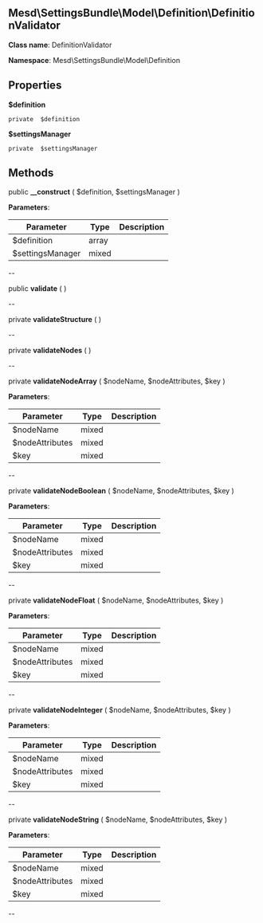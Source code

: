 Mesd\SettingsBundle\Model\Definition\DefinitionValidator
---------------


**Class name**: DefinitionValidator

**Namespace**: Mesd\SettingsBundle\Model\Definition







    

    





Properties
----------


**$definition**





    private  $definition






**$settingsManager**





    private  $settingsManager






Methods
-------


public **__construct** (  $definition, $settingsManager )











**Parameters**:

| Parameter | Type | Description |
|-----------|------|-------------|
| $definition | array |  |
| $settingsManager | mixed |  |

--

public **validate** (  )











--

private **validateStructure** (  )











--

private **validateNodes** (  )











--

private **validateNodeArray** ( $nodeName, $nodeAttributes, $key )











**Parameters**:

| Parameter | Type | Description |
|-----------|------|-------------|
| $nodeName | mixed |  |
| $nodeAttributes | mixed |  |
| $key | mixed |  |

--

private **validateNodeBoolean** ( $nodeName, $nodeAttributes, $key )











**Parameters**:

| Parameter | Type | Description |
|-----------|------|-------------|
| $nodeName | mixed |  |
| $nodeAttributes | mixed |  |
| $key | mixed |  |

--

private **validateNodeFloat** ( $nodeName, $nodeAttributes, $key )











**Parameters**:

| Parameter | Type | Description |
|-----------|------|-------------|
| $nodeName | mixed |  |
| $nodeAttributes | mixed |  |
| $key | mixed |  |

--

private **validateNodeInteger** ( $nodeName, $nodeAttributes, $key )











**Parameters**:

| Parameter | Type | Description |
|-----------|------|-------------|
| $nodeName | mixed |  |
| $nodeAttributes | mixed |  |
| $key | mixed |  |

--

private **validateNodeString** ( $nodeName, $nodeAttributes, $key )











**Parameters**:

| Parameter | Type | Description |
|-----------|------|-------------|
| $nodeName | mixed |  |
| $nodeAttributes | mixed |  |
| $key | mixed |  |

--
